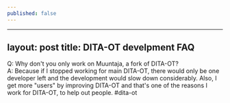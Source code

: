 ```yaml
---
published: false
---
```


---
layout: post
title: DITA-OT develpment FAQ
---
Q: Why don't you only work on Muuntaja, a fork of DITA-OT?  
A: Because if I stopped working for main DITA-OT, there would only be one developer left and the development would slow down considerably. Also, I get more "users" by improving DITA-OT and that's one of the reasons I work for DITA-OT, to help out people.
#dita-ot